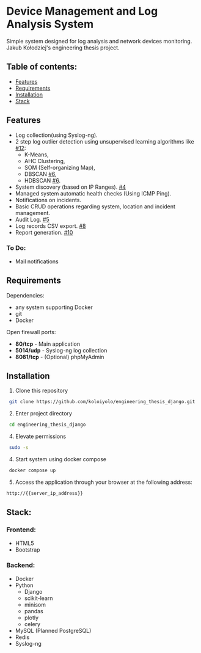 # Device Management and Log Analysis System
Simple system designed for log analysis and network devices monitoring.\
Jakub Kołodziej's engineering thesis project.

## Table of contents:
- [Features](#features)
- [Requirements](#requirements)
- [Installation](#installation)
- [Stack](#stack)


## Features
* Log collection(using Syslog-ng).
* 2 step log outlier detection using unsupervised learning algorithms like [#12](https://github.com/koloiyolo/engineering_thesis_django/pull/12):
  * K-Means,
  * AHC Clustering,
  * SOM (Self-organizing Map),
  * DBSCAN [#6](https://github.com/koloiyolo/engineering_thesis_django/pull/6),
  * HDBSCAN [#6](https://github.com/koloiyolo/engineering_thesis_django/pull/6).
* System discovery (based on IP Ranges). [#4](https://github.com/koloiyolo/engineering_thesis_django/pull/4)
* Managed system automatic health checks (Using ICMP Ping).
* Notifications on incidents.
* Basic CRUD operations regarding system, location and incident management.
* Audit Log. [#5](https://github.com/koloiyolo/engineering_thesis_django/pull/5)
* Log records CSV export. [#8](https://github.com/koloiyolo/engineering_thesis_django/pull/8)
* Report generation. [#10](https://github.com/koloiyolo/engineering_thesis_django/pull/10)

### To Do:
* Mail notifications

## Requirements
Dependencies:
  * any system supporting Docker
  * git
  * Docker

Open firewall ports:
  * **80/tcp** - Main application
  * **5014/udp** - Syslog-ng log collection
  * **8081/tcp** - (Optional) phpMyAdmin

## Installation

1. Clone this repository
``` bash
 git clone https://github.com/koloiyolo/engineering_thesis_django.git
```
2. Enter project directory
``` bash
 cd engineering_thesis_django
```
4. Elevate permissions
``` bash
 sudo -s
```
4. Start system using docker compose
``` bash
 docker compose up
```
5. Access the application through your browser at the following address:
```bash
http://{{server_ip_address}}
```

## Stack:
### Frontend:
* HTML5
* Bootstrap
### Backend:
* Docker
* Python
  * Django
  * scikit-learn
  * minisom
  * pandas
  * plotly
  * celery
* MySQL (Planned PostgreSQL)
* Redis
* Syslog-ng
